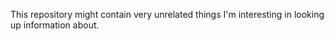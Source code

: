 This repository might contain very unrelated things I'm interesting in looking up information about.
